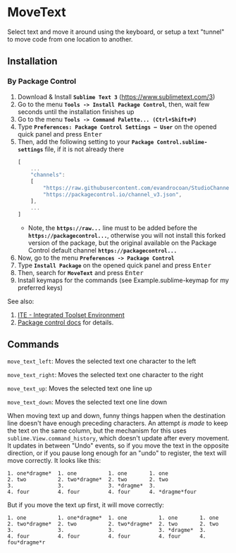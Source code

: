 MoveText
========

Select text and move it around using the keyboard, or setup a text "tunnel" to move code from one location to another.


## Installation

### By Package Control

1. Download & Install **`Sublime Text 3`** (https://www.sublimetext.com/3)
1. Go to the menu **`Tools -> Install Package Control`**, then,
   wait few seconds until the installation finishes up
1. Go to the menu **`Tools -> Command Palette...
   (Ctrl+Shift+P)`**
1. Type **`Preferences:
   Package Control Settings – User`** on the opened quick panel and press <kbd>Enter</kbd>
1. Then,
   add the following setting to your **`Package Control.sublime-settings`** file, if it is not already there
   ```js
   [
       ...
       "channels":
       [
           "https://raw.githubusercontent.com/evandrocoan/StudioChannel/master/channel.json",
           "https://packagecontrol.io/channel_v3.json",
       ],
       ...
   ]
   ```
   * Note,
     the **`https://raw...`** line must to be added before the **`https://packagecontrol...`**,
     otherwise you will not install this forked version of the package,
     but the original available on the Package Control default channel **`https://packagecontrol...`**
1. Now,
   go to the menu **`Preferences -> Package Control`**
1. Type **`Install Package`** on the opened quick panel and press <kbd>Enter</kbd>
1. Then,
search for **`MoveText`** and press <kbd>Enter</kbd>
1. Install keymaps for the commands (see Example.sublime-keymap for my preferred keys)

See also:
1. [ITE - Integrated Toolset Environment](https://github.com/evandrocoan/ITE)
1. [Package control docs](https://packagecontrol.io/docs/usage) for details.


Commands
--------

`move_text_left`: Moves the selected text one character to the left

`move_text_right`: Moves the selected text one character to the right

`move_text_up`: Moves the selected text one line up

`move_text_down`: Moves the selected text one line down

When moving text up and down, funny things happen when the destination line doesn't have enough preceding characters.  An attempt *is made* to keep the text on the same column, but the mechanism for this uses `sublime.View.command_history`, which doesn't update after every movement.  It updates in between "Undo" events, so if you move the text in the opposite direction, or if you pause long enough for an "undo" to register, the text will move correctly.  It looks like this:

    1. one*dragme*  1. one          1. one       1. one
    2. two          2. two*dragme*  2. two       2. two
    3.              3.              3. *dragme*  3.
    4. four         4. four         4. four      4. *dragme*four

But if you move the text *up* first, it will move correctly:

    1. one          1. one*dragme*  1. one          1. one       1. one
    2. two*dragme*  2. two          2. two*dragme*  2. two       2. two
    3.              3.              3.              3. *dragme*  3.
    4. four         4. four         4. four         4. four      4. fou*dragme*r

